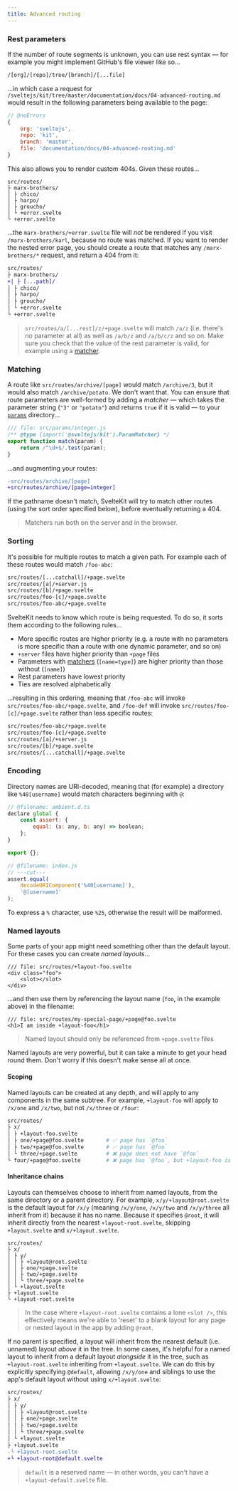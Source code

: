 ```yaml
---
title: Advanced routing
---
```


### Rest parameters

If the number of route segments is unknown, you can use rest syntax — for example you might implement GitHub's file viewer like so...

```bash
/[org]/[repo]/tree/[branch]/[...file]
```

...in which case a request for `/sveltejs/kit/tree/master/documentation/docs/04-advanced-routing.md` would result in the following parameters being available to the page:

```js
// @noErrors
{
	org: 'sveltejs',
	repo: 'kit',
	branch: 'master',
	file: 'documentation/docs/04-advanced-routing.md'
}
```

This also allows you to render custom 404s. Given these routes...

```
src/routes/
├ marx-brothers/
│ ├ chico/
│ ├ harpo/
│ ├ groucho/
│ └ +error.svelte
└ +error.svelte
```

...the `marx-brothers/+error.svelte` file will _not_ be rendered if you visit `/marx-brothers/karl`, because no route was matched. If you want to render the nested error page, you should create a route that matches any `/marx-brothers/*` request, and return a 404 from it:

```diff
src/routes/
├ marx-brothers/
+| ├ [...path]/
│ ├ chico/
│ ├ harpo/
│ ├ groucho/
│ └ +error.svelte
└ +error.svelte
```

> `src/routes/a/[...rest]/z/+page.svelte` will match `/a/z` (i.e. there's no parameter at all) as well as `/a/b/z` and `/a/b/c/z` and so on. Make sure you check that the value of the rest parameter is valid, for example using a [matcher](#advanced-routing-matching).

### Matching

A route like `src/routes/archive/[page]` would match `/archive/3`, but it would also match `/archive/potato`. We don't want that. You can ensure that route parameters are well-formed by adding a _matcher_ — which takes the parameter string (`"3"` or `"potato"`) and returns `true` if it is valid — to your [`params`](/docs/configuration#files) directory...

```js
/// file: src/params/integer.js
/** @type {import('@sveltejs/kit').ParamMatcher} */
export function match(param) {
	return /^\d+$/.test(param);
}
```

...and augmenting your routes:

```diff
-src/routes/archive/[page]
+src/routes/archive/[page=integer]
```

If the pathname doesn't match, SvelteKit will try to match other routes (using the sort order specified below), before eventually returning a 404.

> Matchers run both on the server and in the browser.

### Sorting

It's possible for multiple routes to match a given path. For example each of these routes would match `/foo-abc`:

```bash
src/routes/[...catchall]/+page.svelte
src/routes/[a]/+server.js
src/routes/[b]/+page.svelte
src/routes/foo-[c]/+page.svelte
src/routes/foo-abc/+page.svelte
```

SvelteKit needs to know which route is being requested. To do so, it sorts them according to the following rules...

- More specific routes are higher priority (e.g. a route with no parameters is more specific than a route with one dynamic parameter, and so on)
- `+server` files have higher priority than `+page` files
- Parameters with [matchers](#advanced-routing-matching) (`[name=type]`) are higher priority than those without (`[name]`)
- Rest parameters have lowest priority
- Ties are resolved alphabetically

...resulting in this ordering, meaning that `/foo-abc` will invoke `src/routes/foo-abc/+page.svelte`, and `/foo-def` will invoke `src/routes/foo-[c]/+page.svelte` rather than less specific routes:

```bash
src/routes/foo-abc/+page.svelte
src/routes/foo-[c]/+page.svelte
src/routes/[a]/+server.js
src/routes/[b]/+page.svelte
src/routes/[...catchall]/+page.svelte
```

### Encoding

Directory names are URI-decoded, meaning that (for example) a directory like `%40[username]` would match characters beginning with `@`:

```js
// @filename: ambient.d.ts
declare global {
	const assert: {
		equal: (a: any, b: any) => boolean;
	};
}

export {};

// @filename: index.js
// ---cut---
assert.equal(
	decodeURIComponent('%40[username]'),
	'@[username]'
);
```

To express a `%` character, use `%25`, otherwise the result will be malformed.

### Named layouts

Some parts of your app might need something other than the default layout. For these cases you can create _named layouts_...

```svelte
/// file: src/routes/+layout-foo.svelte
<div class="foo">
	<slot></slot>
</div>
```

...and then use them by referencing the layout name (`foo`, in the example above) in the filename:

```svelte
/// file: src/routes/my-special-page/+page@foo.svelte
<h1>I am inside +layout-foo</h1>
```

> Named layout should only be referenced from `+page.svelte` files

Named layouts are very powerful, but it can take a minute to get your head round them. Don't worry if this doesn't make sense all at once.

#### Scoping

Named layouts can be created at any depth, and will apply to any components in the same subtree. For example, `+layout-foo` will apply to `/x/one` and `/x/two`, but not `/x/three` or `/four`:

```bash
src/routes/
├ x/
│ ├ +layout-foo.svelte
│ ├ one/+page@foo.svelte       # ✅ page has `@foo`
│ ├ two/+page@foo.svelte       # ✅ page has `@foo`
│ └ three/+page.svelte         # ❌ page does not have `@foo`
└ four/+page@foo.svelte        # ❌ page has `@foo`, but +layout-foo is not 'in scope'
```

#### Inheritance chains

Layouts can themselves choose to inherit from named layouts, from the same directory or a parent directory. For example, `x/y/+layout@root.svelte` is the default layout for `/x/y` (meaning `/x/y/one`, `/x/y/two` and `/x/y/three` all inherit from it) because it has no name. Because it specifies `@root`, it will inherit directly from the nearest `+layout-root.svelte`, skipping `+layout.svelte` and `x/+layout.svelte`.

```
src/routes/
├ x/
│ ├ y/
│ │ ├ +layout@root.svelte
│ │ ├ one/+page.svelte
│ │ ├ two/+page.svelte
│ │ └ three/+page.svelte
│ └ +layout.svelte
├ +layout.svelte
└ +layout-root.svelte
```

> In the case where `+layout-root.svelte` contains a lone `<slot />`, this effectively means we're able to 'reset' to a blank layout for any page or nested layout in the app by adding `@root`.

If no parent is specified, a layout will inherit from the nearest default (i.e. unnamed) layout _above_ it in the tree. In some cases, it's helpful for a named layout to inherit from a default layout _alongside_ it in the tree, such as `+layout-root.svelte` inheriting from `+layout.svelte`. We can do this by explicitly specifying `@default`, allowing `/x/y/one` and siblings to use the app's default layout without using `x/+layout.svelte`:

```diff
src/routes/
├ x/
│ ├ y/
│ │ ├ +layout@root.svelte
│ │ ├ one/+page.svelte
│ │ ├ two/+page.svelte
│ │ └ three/+page.svelte
│ └ +layout.svelte
├ +layout.svelte
-└ +layout-root.svelte
+└ +layout-root@default.svelte
```

> `default` is a reserved name — in other words, you can't have a `+layout-default.svelte` file.
